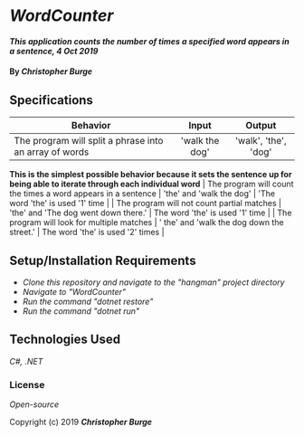 # _WordCounter_

#### _This application counts the number of times a specified word appears in a sentence, 4 Oct 2019_

#### By _**Christopher Burge**_

## Specifications

| Behavior | Input | Output |
| -------- | :---------: | :---------: |
| The program will split a phrase into an array of words | 'walk the dog' | 'walk', 'the', 'dog' |
**This is the simplest possible behavior because it sets the sentence up for being able to iterate through each individual word**
| The program will count the times a word appears in a sentence | 'the' and 'walk the dog' | 'The word 'the' is used '1' time |
| The program will not count partial matches | 'the' and 'The dog went down there.' | The word 'the' is used '1' time |
| The program will look for multiple matches | ' the' and 'walk the dog down the street.' | The word 'the' is used '2' times |


## Setup/Installation Requirements

* _Clone this repository and navigate to the "hangman" project directory_
* _Navigate to "WordCounter"_
* _Run the command "dotnet restore"_
* _Run the command "dotnet run"_

## Technologies Used

_C#, .NET_

### License

*Open-source*

Copyright (c) 2019 **_Christopher Burge_**